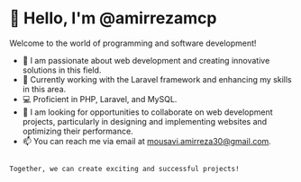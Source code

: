 
# 👋 Hello, I'm @amirrezamcp

Welcome to the world of programming and software development!

- 👀 I am passionate about web development and creating innovative solutions in this field.
- 🌱 Currently working with the Laravel framework and enhancing my skills in this area.
- 💻 Proficient in PHP, Laravel, and MySQL.
- 💞️ I am looking for opportunities to collaborate on web development projects, particularly in designing and implementing websites and optimizing their performance.
- 📫 You can reach me via email at mousavi.amirreza30@gmail.com.
```

Together, we can create exciting and successful projects!
